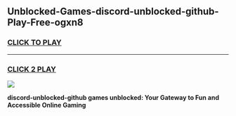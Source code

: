 
## Unblocked-Games-discord-unblocked-github-Play-Free-ogxn8
<h3>
<a href="https://premium76.site?title=discord-unblocked-github&ref=12A">CLICK TO PLAY</a></h3>
<hr>

<h3>
<a href="https://premium76.site?title=discord-unblocked-github&ref=12A">CLICK 2 PLAY</a>
  
</h3>

<a href="https://premium76.site?title=discord-unblocked-github&ref=12A"><img src="https://clearcache.store/games.png"></a>


**discord-unblocked-github games unblocked: Your Gateway to Fun and Accessible Online Gaming**
